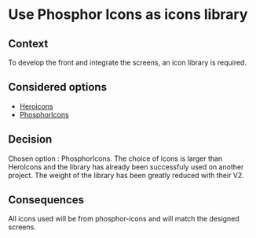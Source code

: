 # Use Phosphor Icons as icons library

## Context

To develop the front and integrate the screens, an icon library is required.

## Considered options

- [Heroicons](https://heroicons.com/)
- [PhosphorIcons](https://phosphoricons.com/)

## Decision

Chosen option : PhosphorIcons. The choice of icons is larger than HeroIcons and the library has already been successfuly used on another project.
The weight of the library has been greatly reduced with their V2.

## Consequences

All icons used will be from phosphor-icons and will match the designed screens.
